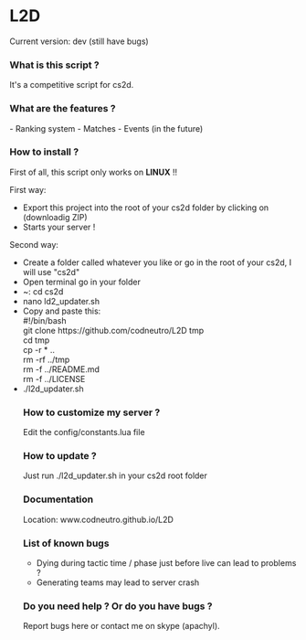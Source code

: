 # L2D

Current version: dev (still have bugs)

<h3>What is this script ?</h3>
It's a competitive script for cs2d.

<h3>What are the features ?</h3>
- Ranking system
- Matches
- Events (in the future)

<h3>How to install ?</h3>
First of all, this script only works on <strong>LINUX</strong> !!<br>

First way:
<ul>
<li>Export this project into the root of your cs2d folder by clicking on (downloadig ZIP)</li>
<li>Starts your server !</li>
</ul>

Second way:
<ul>
<li>Create a folder called whatever you like or go in the root of your cs2d, I will use "cs2d"<br></li>
<li>Open terminal go in your folder</li>
<li>~: cd cs2d<br></li>
<li>nano ld2_updater.sh</li>
<li>Copy and paste this:<br></li>
 #!/bin/bash <br>
git clone https://github.com/codneutro/L2D tmp <br>
cd tmp <br>
cp -r * ..<br>
rm -rf ../tmp<br>
rm -f ../README.md<br>
rm -f ../LICENSE<br>
<li>./l2d_updater.sh<br></li>

<h3>How to customize my server ?</h3>
Edit the config/constants.lua file

<h3>How to update ?</h3>
Just run ./l2d_updater.sh in your cs2d root folder

<h3>Documentation</h3>
Location: www.codneutro.github.io/L2D

<h3>List of known bugs</h3>
<ul>
<li>Dying during tactic time / phase just before live can lead to problems ?</li>
<li>Generating teams may lead to server crash</li>
</ul>

<h3>Do you need help ? Or do you have bugs ?</h3>
Report bugs here or contact me on skype (apachyl).
